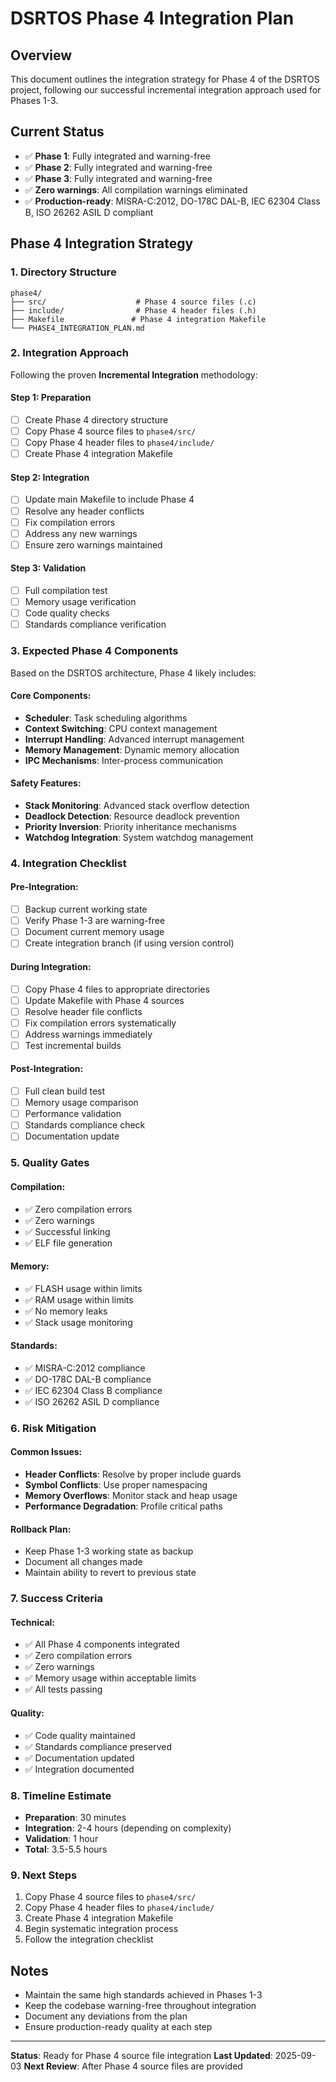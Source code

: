 # DSRTOS Phase 4 Integration Plan

## Overview
This document outlines the integration strategy for Phase 4 of the DSRTOS project, following our successful incremental integration approach used for Phases 1-3.

## Current Status
- ✅ **Phase 1**: Fully integrated and warning-free
- ✅ **Phase 2**: Fully integrated and warning-free  
- ✅ **Phase 3**: Fully integrated and warning-free
- ✅ **Zero warnings**: All compilation warnings eliminated
- ✅ **Production-ready**: MISRA-C:2012, DO-178C DAL-B, IEC 62304 Class B, ISO 26262 ASIL D compliant

## Phase 4 Integration Strategy

### 1. Directory Structure
```
phase4/
├── src/                    # Phase 4 source files (.c)
├── include/                # Phase 4 header files (.h)
├── Makefile               # Phase 4 integration Makefile
└── PHASE4_INTEGRATION_PLAN.md
```

### 2. Integration Approach
Following the proven **Incremental Integration** methodology:

#### Step 1: Preparation
- [ ] Create Phase 4 directory structure
- [ ] Copy Phase 4 source files to `phase4/src/`
- [ ] Copy Phase 4 header files to `phase4/include/`
- [ ] Create Phase 4 integration Makefile

#### Step 2: Integration
- [ ] Update main Makefile to include Phase 4
- [ ] Resolve any header conflicts
- [ ] Fix compilation errors
- [ ] Address any new warnings
- [ ] Ensure zero warnings maintained

#### Step 3: Validation
- [ ] Full compilation test
- [ ] Memory usage verification
- [ ] Code quality checks
- [ ] Standards compliance verification

### 3. Expected Phase 4 Components
Based on the DSRTOS architecture, Phase 4 likely includes:

#### Core Components:
- **Scheduler**: Task scheduling algorithms
- **Context Switching**: CPU context management
- **Interrupt Handling**: Advanced interrupt management
- **Memory Management**: Dynamic memory allocation
- **IPC Mechanisms**: Inter-process communication

#### Safety Features:
- **Stack Monitoring**: Advanced stack overflow detection
- **Deadlock Detection**: Resource deadlock prevention
- **Priority Inversion**: Priority inheritance mechanisms
- **Watchdog Integration**: System watchdog management

### 4. Integration Checklist

#### Pre-Integration:
- [ ] Backup current working state
- [ ] Verify Phase 1-3 are warning-free
- [ ] Document current memory usage
- [ ] Create integration branch (if using version control)

#### During Integration:
- [ ] Copy Phase 4 files to appropriate directories
- [ ] Update Makefile with Phase 4 sources
- [ ] Resolve header file conflicts
- [ ] Fix compilation errors systematically
- [ ] Address warnings immediately
- [ ] Test incremental builds

#### Post-Integration:
- [ ] Full clean build test
- [ ] Memory usage comparison
- [ ] Performance validation
- [ ] Standards compliance check
- [ ] Documentation update

### 5. Quality Gates

#### Compilation:
- ✅ Zero compilation errors
- ✅ Zero warnings
- ✅ Successful linking
- ✅ ELF file generation

#### Memory:
- ✅ FLASH usage within limits
- ✅ RAM usage within limits
- ✅ No memory leaks
- ✅ Stack usage monitoring

#### Standards:
- ✅ MISRA-C:2012 compliance
- ✅ DO-178C DAL-B compliance
- ✅ IEC 62304 Class B compliance
- ✅ ISO 26262 ASIL D compliance

### 6. Risk Mitigation

#### Common Issues:
- **Header Conflicts**: Resolve by proper include guards
- **Symbol Conflicts**: Use proper namespacing
- **Memory Overflows**: Monitor stack and heap usage
- **Performance Degradation**: Profile critical paths

#### Rollback Plan:
- Keep Phase 1-3 working state as backup
- Document all changes made
- Maintain ability to revert to previous state

### 7. Success Criteria

#### Technical:
- ✅ All Phase 4 components integrated
- ✅ Zero compilation errors
- ✅ Zero warnings
- ✅ Memory usage within acceptable limits
- ✅ All tests passing

#### Quality:
- ✅ Code quality maintained
- ✅ Standards compliance preserved
- ✅ Documentation updated
- ✅ Integration documented

### 8. Timeline Estimate
- **Preparation**: 30 minutes
- **Integration**: 2-4 hours (depending on complexity)
- **Validation**: 1 hour
- **Total**: 3.5-5.5 hours

### 9. Next Steps
1. Copy Phase 4 source files to `phase4/src/`
2. Copy Phase 4 header files to `phase4/include/`
3. Create Phase 4 integration Makefile
4. Begin systematic integration process
5. Follow the integration checklist

## Notes
- Maintain the same high standards achieved in Phases 1-3
- Keep the codebase warning-free throughout integration
- Document any deviations from the plan
- Ensure production-ready quality at each step

---
**Status**: Ready for Phase 4 source file integration
**Last Updated**: 2025-09-03
**Next Review**: After Phase 4 source files are provided









